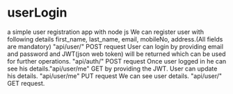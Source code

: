# userLogin
a simple user registration app with node js
 We can register user with following details first_name, last_name, email, mobileNo, address.(All fields are mandatory) "api/user/" POST request 
 User can login by providing email and password and JWT(json web token) will be returned which can be used for further operations. "api/auth/" POST request
 Once user logged in he can see his details."api/user/me" GET by providing the JWT.
 User can update his details. "api/user/me" PUT request
 We can see user details. "api/user/" GET request.
